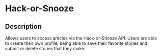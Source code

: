 # Hack-or-Snooze
## Description
Allows users to access articles via the Hack-or-Snooze API. Users are able to create their own profile, being able to save their favorite stories and submit or delete stories that they make.
